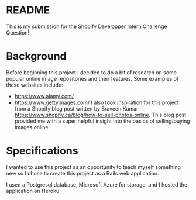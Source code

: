 # README
This is my submission for the Shopify Developper Intern Challenge Question!

# Background
Before beginning this project I decided to do a bit of research on some popular online image repositories and their features. Some examples of these websites include:

- https://www.alamy.com/
- https://www.gettyimages.com/
I also took inspiration for this project from a Shopify blog post written by Braveen Kumar: https://www.shopify.ca/blog/how-to-sell-photos-online. This blog post provided me with a super helpful insight into the basics of selling/buying images online.

# Specifications
I wanted to use this project as an opportunity to teach myself something new so I chose to create this project as a Rails web application. 

I used a Postgresql database, Microsoft Azure for storage, and I hosted the application on Heroku.
